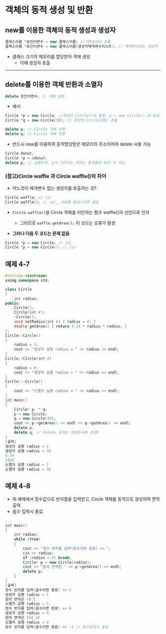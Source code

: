 # 객체의 동적 생성 및 반환
## new를 이용한 객체의 동적 생성과 생성자
```cpp
클래스이름 *포인터변수 = new 클래스이름; //기본생성자 호출
클래스이름 *포인터변수 = new 클래스이름(생성자매개변수리스트); // 매개변수있는 생성자 호출
```

- 클래스 크기의 메모리를 할당받아 객체 생성
	- 이때 생성자 호출
---
## delete를 이용한 객체 반환과 소멸자
```cpp
delete 포인터변수; // 객체 반환
```

- 예시
```cpp
Circle *p = new Circle; //생성자 Circle()과 동일, p = new Circle();와 동일
Circle *q = new Circle(30); // 생성자 Circle(30) 호출

delete p; // Circle 객체 반환
delete q; // Circle 객체 반환
```

- 반드시 new를 이용하여 동적할당받은 메모리의 주소이어야 delete 사용 가능
```cpp
Circle donut;
Circle *p = &donut;
delete p; // 실행오류, p가 가리키는 객체는 동적할당 받은 것 아님.
```

### (참고)Circle waffle 과 Circle waffle()의 차이
- 어느것이 매개변수 없는 생성자를 호출하는 것?
```cpp
Circle waffle; // (o)
Circle waffle(); // (x), 오류를 발생시키진 않음
```

- `Circle waffle()`을 Circle 객체를 리턴하는 함수 waffle()의 선언으로 인지
	- 그러므로 `waffle.getArea();` 이 코드는 오류가 발생

- **그러나 다음 두 코드는 문제 없음**
```cpp
Circle *p = new Circle; // (o)
Circle *p = new Circle(); // (o)
```

## 예제 4-7
```cpp
#include <iostream>
using namespace std;

class Circle
{
	int radius;
public:
	Circle();
	Circle(int r);
	~Circle();
	void setRadius(int r) { radius = r; }
	double getArea() { return 3.14 * radius * radius; }
};
Circle::Circle()
{
	radius = 1;
	cout << "생성자 실행 radius = " << radius << endl;
}
Circle::Circle(int r)
{
	radius = r;
	cout << "생성자 실행 radius = " << radius << endl;
}
Circle::~Circle()
{
	cout << "소멸자 실행 radius = " << radius << endl;
}
int main()
{
	Circle* p, * q;
	p = new Circle;
	q = new Circle(30);
	cout << p->getArea() << endl << q->getArea() << endl;
	delete p;
	delete q; // delete 순서는 생성순서와 상관X
}
[출력]
생성자 실행 radius = 1
생성자 실행 radius = 30
3.14
2826
소멸자 실행 radius = 1
소멸자 실행 radius = 30
```
## 예제 4-8
- 위 예제에서 정수값으로 반지름을 입력받고, Circle 객체를 동적으로 생성하여 면적출력
- 음수 입력시 종료
```cpp
...
int main()
{
	int radius;
	while (true)
	{
		cout << "정수 반지름 입력(음수이면 종료) >> ";
		cin >> radius;
		if (radius < 0) break;
		Circle* p = new Circle(radius);
		cout << "원의 면적은 " << p->getArea() << endl;
		delete p;
	}
}
[출력]
정수 반지름 입력(음수이면 종료) >> 5
생성자 실행 radius = 5
원의 면적은 78.5
소멸자 실행 radius = 5
정수 반지름 입력(음수이면 종료) >> 9
생성자 실행 radius = 9
원의 면적은 254.34
소멸자 실행 radius = 9
정수 반지름 입력(음수이면 종료) >> -1 // 음수입력시 종료
```

